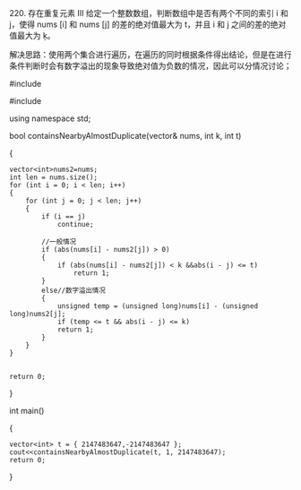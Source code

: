 ﻿﻿220. 存在重复元素 III给定一个整数数组，判断数组中是否有两个不同的索引 i 和 j，使得 nums [i] 和 nums [j] 的差的绝对值最大为 t，并且 i 和 j 之间的差的绝对值最大为 ķ。解决思路：使用两个集合进行遍历，在遍历的同时根据条件得出结论，但是在进行条件判断时会有数字溢出的现象导致绝对值为负数的情况，因此可以分情况讨论；#include<iostream>#include<vector>using namespace std;bool containsNearbyAlmostDuplicate(vector<int>& nums, int k, int t){	vector<int>nums2=nums;	int len = nums.size();	for (int i = 0; i < len; i++)	{		for (int j = 0; j < len; j++)		{			if (i == j)				continue;			//一般情况			if (abs(nums[i] - nums2[j]) > 0)			{				if (abs(nums[i] - nums2[j]) < k &&abs(i - j) <= t)					return 1;			}			else//数字溢出情况			{				unsigned temp = (unsigned long)nums[i] - (unsigned long)nums2[j];				if (temp <= t && abs(i - j) <= k)				return 1;			}					}	}		return 0;}int main(){	vector<int> t = { 2147483647,-2147483647 };	cout<<containsNearbyAlmostDuplicate(t, 1, 2147483647);	return 0;}